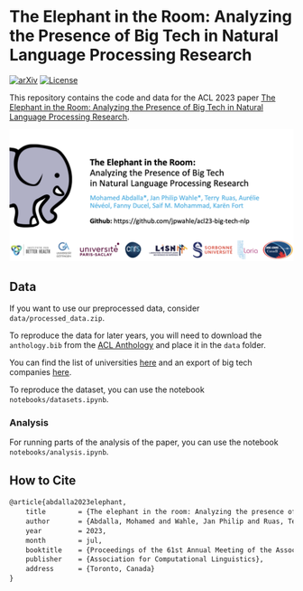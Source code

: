 # The Elephant in the Room: Analyzing the Presence of Big Tech in Natural Language Processing Research
[![arXiv](https://img.shields.io/badge/arXiv-2305.02797-b31b1b.svg)](arxiv.org/abs/2305.02797)
[![License](https://img.shields.io/badge/License-Apache%202.0-blue.svg)](https://opensource.org/licenses/Apache-2.0)

This repository contains the code and data for the ACL 2023 paper [The Elephant in the Room: Analyzing the Presence of Big Tech in Natural Language Processing Research](arxiv.org/abs/2305.02797).


[![teaser](./teaser.png)](./teaser.png)


## Data
If you want to use our preprocessed data, consider `data/processed_data.zip`.

To reproduce the data for later years, you will need to download the `anthology.bib` from the [ACL Anthology](https://aclanthology.org) and place it in the `data` folder.

You can find the list of universities [here](https://www.topuniversities.com/qs-world-university-rankings) and an export of big tech companies [here](https://finviz.com).

To reproduce the dataset, you can use the notebook `notebooks/datasets.ipynb`.

### Analysis
For running parts of the analysis of the paper, you can use the notebook `notebooks/analysis.ipynb`.

## How to Cite

```tex
@article{abdalla2023elephant,
	title        = {The elephant in the room: Analyzing the presence of big tech in natural language processing research},
	author       = {Abdalla, Mohamed and Wahle, Jan Philip and Ruas, Terry and N{\'e}v{\'e}ol, Aur{\'e}lie and Ducel, Fanny and Mohammad, Saif M and Fort, Kar{\"e}n},
	year         = 2023,
	month        = jul,
	booktitle    = {Proceedings of the 61st Annual Meeting of the Association for Computational Linguistics (Volume 1: Long Papers)},
	publisher    = {Association for Computational Linguistics},
	address      = {Toronto, Canada}
}
```
